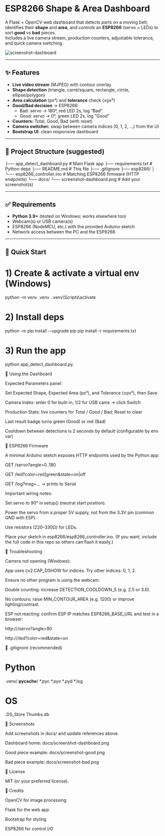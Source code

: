 # ESP8266 Shape & Area Dashboard

A Flask + OpenCV web dashboard that detects parts on a moving belt, identifies their **shape** and **area**, and controls an **ESP8266** (servo + LEDs) to sort **good** vs **bad** pieces.  
Includes a live camera stream, production counters, adjustable tolerance, and quick camera switching.

![screenshot-dashboard](docs/screenshot-dashboard.png) <!-- Replace with your screenshot path -->

---

## ✨ Features

- **Live video stream** (MJPEG) with contour overlay
- **Shape detection** (triangle, carré/square, rectangle, circle, ellipse/polygon)
- **Area calculation** (px²) and **tolerance** check (±px²)
- **Good/Bad decision** → ESP8266:
  - Bad: servo → 180°, red LED 2s, log “Bad”
  - Good: servo → 0°, green LED 2s, log “Good”
- **Counters:** Total, Good, Bad (with reset)
- **Camera switcher:** swap between camera indices (0, 1, 2, …) from the UI
- **Bootstrap UI**: clean responsive dashboard

---

## 🧱 Project Structure (suggested)

├── app_detect_dashboard.py # Main Flask app
├── requirements.txt # Python deps
├── README.md # This file
├── .gitignore
├── esp8266/
│ └── esp8266_controller.ino # Matching ESP8266 firmware (HTTP endpoints)
└── docs/
└── screenshot-dashboard.png # Add your screenshot(s)


---

## ✅ Requirements

- **Python 3.9+** (tested on Windows; works elsewhere too)
- Webcam(s) or USB camera(s)
- ESP8266 (NodeMCU, etc.) with the provided Arduino sketch
- Network access between the PC and the ESP8266

---

## 🚀 Quick Start


# 1) Create & activate a virtual env (Windows)
python -m venv .venv
.\.venv\Scripts\activate

# 2) Install deps
python -m pip install --upgrade pip
pip install -r requirements.txt

# 3) Run the app
python app_detect_dashboard.py.

🧭 Using the Dashboard

Expected Parameters panel:

Set Expected Shape, Expected Area (px²), and Tolerance (±px²), then Save

Camera Index: enter 0 for built-in, 1/2 for USB cams → click Switch

Production Stats: live counters for Total / Good / Bad; Reset to clear

Last result badge turns green (Good) or red (Bad)

Cooldown between detections is 2 seconds by default (configurable by env var)

🔌 ESP8266 Firmware

A minimal Arduino sketch exposes HTTP endpoints used by the Python app:

GET /servo?angle=0..180

GET /led?color=red|green&state=on|off

GET /log?msg=... → prints to Serial

Important wiring notes:

Set servo to 90° in setup() (neutral start position).

Power the servo from a proper 5V supply, not from the 3.3V pin (common GND with ESP).

Use resistors (220–330Ω) for LEDs.

Place your sketch in esp8266/esp8266_controller.ino.
(If you want, include the full code in this repo so others can flash it easily.)

🔧 Troubleshooting

Camera not opening (Windows):

App uses cv2.CAP_DSHOW for indices. Try other indices: 0, 1, 2.

Ensure no other program is using the webcam.

Double counting: increase DETECTION_COOLDOWN_S (e.g. 2.5 or 3.0).

No contours: raise MIN_CONTOUR_AREA (e.g. 1200) or improve lighting/contrast.

ESP not reacting: confirm ESP IP matches ESP8266_BASE_URL and test in a browser:

http://<ESP-IP>/servo?angle=90

http://<ESP-IP>/led?color=red&state=on

📝 .gitignore (recommended)
# Python
.venv/
__pycache__/
*.pyc
*.pyo
*.pyd
*.log

# OS
.DS_Store
Thumbs.db

📸 Screenshots

Add screenshots in docs/ and update references above.

Dashboard home: docs/screenshot-dashboard.png

Good piece example: docs/screenshot-good.png

Bad piece example: docs/screenshot-bad.png

📄 License

MIT (or your preferred license).

🙌 Credits

OpenCV for image processing

Flask for the web app

Bootstrap for styling

ESP8266 for control I/O